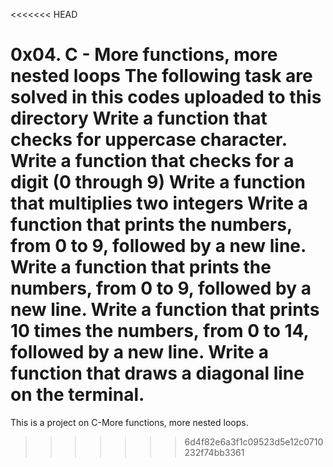 <<<<<<< HEAD


0x04. C - More functions, more nested loops
The following task are solved in this codes uploaded to this directory
Write a function that checks for uppercase character.
Write a function that checks for a digit (0 through 9)
Write a function that multiplies two integers
Write a function that prints the numbers, from 0 to 9, followed by a new line.
Write a function that prints the numbers, from 0 to 9, followed by a new line.
Write a function that prints 10 times the numbers, from 0 to 14, followed by a new line.
Write a function that draws a diagonal line on the terminal.
=======
This is a project on C-More functions, more nested loops.
>>>>>>> 6d4f82e6a3f1c09523d5e12c0710232f74bb3361
